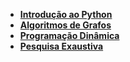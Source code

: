 * [**Introdução ao Python**](LA2-1.pdf)
* [**Algoritmos de Grafos**](LA2-2.pdf)
* [**Programação Dinâmica**](LA2-3.pdf)
* [**Pesquisa Exaustiva**](LA2-4.pdf)
